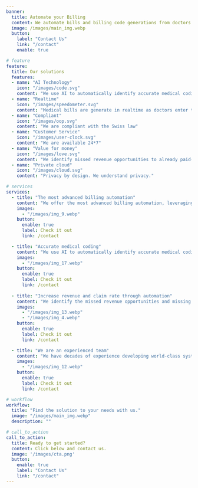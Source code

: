 ```yaml
---
banner:
  title: Automate your Billing
  content: We automate bills and billing code generations from doctors note.
  image: /images/main_img.webp
  button:
    label: "Contact Us"
    link: "/contact"
    enable: true

# feature
feature: 
  title: Our solutions
  features:
  - name: "AI Technology"
    icon: "/images/code.svg"
    content: "We use AI to automatically identify accurate medical coding"
  - name: "Realtime"
    icon: "/images/speedometer.svg"
    content: "Medical bills are generate in realtime as doctors enter their note"
  - name: "Compliant"
    icon: "/images/oop.svg"
    content: "We are compliant with the Swiss law"
  - name: "Customer Service"
    icon: "/images/user-clock.svg"
    content: "We are available 24*7"
  - name: "Value for money"
    icon: "/images/love.svg"
    content: "We identify missed revenue opportunities to already paid-for the services."
  - name: "Private cloud"
    icon: "/images/cloud.svg"
    content: "Privacy by design. We understand privacy."

# services
services:
  - title: "The most advanced billing automation"
    content: "We offer the most advanced billing automation, leveraging cutting-edge technology for streamlined invoicing and payment processing, offering unparalleled efficiency and security. Intuitive interface and customizable features empower organizations to optimize their financial operations and stay ahead in the competitive business landscape with ease."
    images:
      - "/images/img_9.webp"
    button:
      enable: true
      label: Check it out
      link: /contact

  - title: "Accurate medical coding"
    content: "We use AI to automatically identify accurate medical coding. Our cutting-edge technology optimizes billing by ensuring targeted accuracy."
    images: 
      - "/images/img_17.webp"
    button:
      enable: true
      label: Check it out
      link: /contact
  
  - title: "Increase revenue and claim rate through automation"
    content: "We identify the missed revenue opportunities and missing items in the bills. Making bills more accurate and compliant with the insurance."
    images:
      - "/images/img_13.webp"
      - "/images/img_4.webp"
    button:
      enable: true
      label: Check it out
      link: /contact

  - title: "We are an experienced team"
    content: "We have decades of experience developing world-class systems. We understand privacy, compliance and customers’s needs. We are committed to providing the best possible service to our customers."
    images:
      - "/images/img_12.webp"
    button:
      enable: true
      label: Check it out
      link: /contact

# workflow
workflow: 
  title: "Find the solution to your needs with us."
  image: "/images/main_img.webp"
  description: ""

# call_to_action
call_to_action:
  title: Ready to get started?
  content: Click below and contact us.
  image: '/images/cta.png'
  button:
    enable: true
    label: "Contact Us"
    link: "/contact"
---
```


